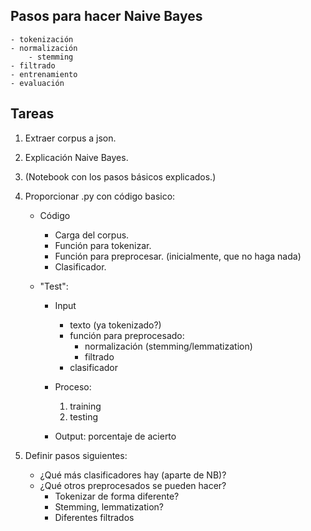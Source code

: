## Pasos para hacer Naive Bayes
    - tokenización
    - normalización
        - stemming
    - filtrado
    - entrenamiento
    - evaluación

## Tareas

1. Extraer corpus a json.
2. Explicación Naive Bayes.
3. (Notebook con los pasos básicos explicados.)
4. Proporcionar .py con código basico:

    - Código
        - Carga del corpus.
        - Función para tokenizar.
        - Función para preprocesar. (inicialmente, que no haga nada)
        - Clasificador.

    - "Test":
         - Input
            - texto (ya tokenizado?)
            - función para preprocesado:
                - normalización (stemming/lemmatization)
                - filtrado
            - clasificador
         - Proceso: 
            1. training
            2. testing

        - Output: porcentaje de acierto

5. Definir pasos siguientes:
    - ¿Qué más clasificadores hay (aparte de NB)?
    - ¿Qué otros preprocesados se pueden hacer?
        - Tokenizar de forma diferente?
        - Stemming, lemmatization?
        - Diferentes filtrados

